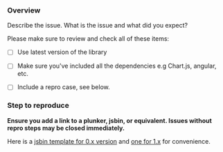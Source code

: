 <!--
Thanks for wanting to report an issue you've found in angular-chart.js. 

Please use the template below to create your issue. Issues not following the template risk being closed 
immediately!

Plese note that issues or feature requests for Chart.js (e.g. new chart type, new axis, etc.) 
need to be opened on Chart.js issues tracker: https://github.com/nnnick/Chart.js/issues.

For questions about options, make sure you search in the Chart.js docs as all Chart.js options
are supported via chart-options: http://www.chartjs.org/docs/

For general questions about usage, please use [http://stackoverflow.com/](http://stackoverflow.com/)
as you will be more likely to get an appropriate answer.
 
Please check if the issue exists before creating a new one. 
While opening an issue please provide a jsbin template or equivalent 
to reproduce the issue. 

-->

### Overview

Describe the issue. What is the issue and what did you expect?

Please make sure to review and check all of these items:

- [ ] Use latest version of the library
- [ ] Make sure you've included all the dependencies e.g Chart.js, angular, etc.
- [ ] Include a repro case, see below.


### Step to reproduce

**Ensure you add a link to a plunker, jsbin, or equivalent. Issues without repro steps may be closed immediately.** 

Here is a [jsbin template for 0.x version](http://jsbin.com/cucoqe/1/edit?html,js,output) and [one for 1.x](http://jsbin.com/rodunob/edit?html,js,output) for convenience.


